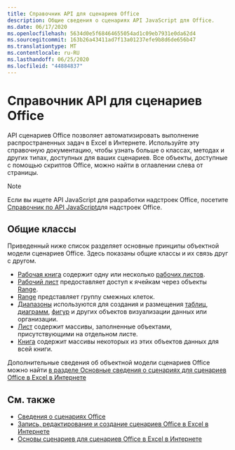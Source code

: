 ```yaml
---
title: Справочник API для сценариев Office
description: Общие сведения о сценариях API JavaScript для Office.
ms.date: 06/17/2020
ms.openlocfilehash: 5634d0e5f68464655054ad1c09eb7931e0da62d4
ms.sourcegitcommit: 163b26a43411ad7f13a01237efe9b8d6de656b47
ms.translationtype: MT
ms.contentlocale: ru-RU
ms.lasthandoff: 06/25/2020
ms.locfileid: "44884837"
---
```

# <a name="office-scripts-api-reference"></a>Справочник API для сценариев Office

API сценариев Office позволяет автоматизировать выполнение распространенных задач в Excel в Интернете. Используйте эту справочную документацию, чтобы узнать больше о классах, методах и других типах, доступных для ваших сценариев. Все объекты, доступные с помощью скриптов Office, можно найти в оглавлении слева от страницы.

> [!NOTE]
> Если вы ищете API JavaScript для разработки надстроек Office, посетите [Справочник по API JavaScript](/javascript/api/overview?view=excel-js-preview)для надстроек Office.

## <a name="common-classes"></a>Общие классы

Приведенный ниже список разделяет основные принципы объектной модели сценариев Office. Здесь показаны общие классы и их связь друг с другом.

- [Рабочая книга](/javascript/api/office-scripts/excel/excelscript.workbook) содержит одну или несколько [рабочих листов](/javascript/api/office-scripts/excel/excelscript.worksheet).
- [Рабочий лист](/javascript/api/office-scripts/excel/excelscript.worksheet) предоставляет доступ к ячейкам через объекты [Range](/javascript/api/office-scripts/excel/excelscript.range).
- [Range](/javascript/api/office-scripts/excel/excelscript.range) представляет группу смежных клеток.
- [Диапазоны](/javascript/api/office-scripts/excel/excelscript.range) используются для создания и размещения [таблиц](/javascript/api/office-scripts/excel/excelscript.table), [диаграмм](/javascript/api/office-scripts/excel/excelscript.chart), [фигур](/javascript/api/office-scripts/excel/excelscript.shape) и других объектов визуализации данных или организации.
- [Лист](/javascript/api/office-scripts/excel/excelscript.worksheet) содержит массивы, заполненные объектами, присутствующими на отдельном листе.
- [Книга](/javascript/api/office-scripts/excel/excelscript.workbook) содержит массивы некоторых из этих объектов данных для всей книги.

Дополнительные сведения об объектной модели сценариев Office можно найти [в разделе Основные сведения о сценариях для сценариев Office в Excel в Интернете](/office/dev/scripts/develop/scripting-fundamentals)

## <a name="see-also"></a>См. также

- [Сведения о сценариях Office](/office/dev/scripts/overview/excel)
- [Запись, редактирование и создание сценариев Office в Excel в Интернете](/office/dev/scripts/tutorials/excel-tutorial)
- [Основы сценариев для сценариев Office в Excel в Интернете](/office/dev/scripts/develop/scripting-fundamentals)
